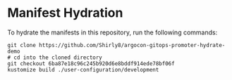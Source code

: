 # Manifest Hydration

To hydrate the manifests in this repository, run the following commands:

```shell
git clone https://github.com/Shirly8/argocon-gitops-promoter-hydrate-demo
# cd into the cloned directory
git checkout 6ba87e18c96c245b920d6e8bddf914ede78bf06f
kustomize build ./user-configuration/development
```
